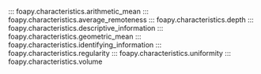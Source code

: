 
::: foapy.characteristics.arithmetic_mean
::: foapy.characteristics.average_remoteness
::: foapy.characteristics.depth
::: foapy.characteristics.descriptive_information
::: foapy.characteristics.geometric_mean
::: foapy.characteristics.identifying_information
::: foapy.characteristics.regularity
::: foapy.characteristics.uniformity
::: foapy.characteristics.volume
